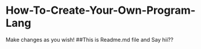 # How-To-Create-Your-Own-Program-Lang
Make changes as you wish!   ##This is Readme.md file and Say hii??
